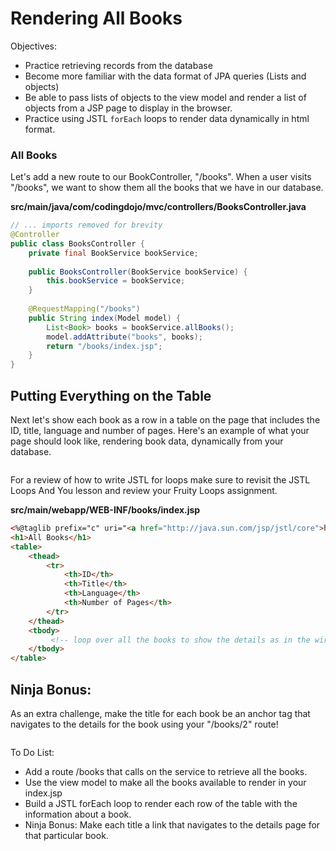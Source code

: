<h1>Rendering All Books</h1>

<p>Objectives:</p>
<ul>
    <li>Practice retrieving records from the database</li>
    <li>Become more familiar with the data format of JPA queries (Lists and objects)</li>
    <li>Be able to pass lists of objects to the view model and render a list of objects from a JSP page to display in the browser.</li>
    <li>Practice using JSTL <code>forEach</code> loops to render data dynamically in html format.</li>
</ul>

<h3>All Books</h3>

<p>Let's add a new route to our BookController, "/books". When a user visits "/books", we want to show them all the books that we have in our database.</p>

<p><strong>src/main/java/com/codingdojo/mvc/controllers/BooksController.java</strong></p>

```java
// ... imports removed for brevity
@Controller
public class BooksController {
    private final BookService bookService;
    
    public BooksController(BookService bookService) {
        this.bookService = bookService;
    }
    
    @RequestMapping("/books")
    public String index(Model model) {
        List<Book> books = bookService.allBooks();
        model.addAttribute("books", books);
        return "/books/index.jsp";
    }
}
```

<h2>Putting Everything on the Table</h2>

<p>Next let's show each book as a row in a table on the page that includes the ID, title, language and number of pages. Here's an example of what your page should look like, rendering book data, dynamically from your database.</p>

<img src=""/>

<p>For a review of how to write JSTL for loops make sure to revisit the JSTL Loops And You lesson and review your Fruity Loops assignment.</p>

<p><strong>src/main/webapp/WEB-INF/books/index.jsp</strong></p>

```html
<%@taglib prefix="c" uri="<a href="http://java.sun.com/jsp/jstl/core">http://java.sun.com/jsp/jstl/core</a>"%>    
<h1>All Books</h1>
<table>
    <thead>
        <tr>
            <th>ID</th>
            <th>Title</th>
            <th>Language</th>
            <th>Number of Pages</th>
        </tr>
    </thead>
    <tbody>
         <!-- loop over all the books to show the details as in the wireframe! -->
    </tbody>
</table>
```

<h2>Ninja Bonus:</h2>

<p>As an extra challenge, make the title for each book be an anchor tag that navigates to the details for the book using your "/books/2" route!</p>

<img src=""/>

<p>To Do List:</p>
<ul>
    <li>Add a route /books that calls on the service to retrieve all the books.</li>
    <li>Use the view model to make all the books available to render in your index.jsp</li>
    <li>Build a JSTL forEach loop to render each row of the table with the information about a book.</li>
    <li>Ninja Bonus: Make each title a link that navigates to the details page for that particular book.</li>
</ul>


